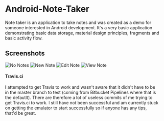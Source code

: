 # Android-Note-Taker


Note taker is an application to take notes and was created as a demo for someone interested in Android development. 
It's a very basic application demonstrating basic data storage, material design principles, fragments and basic activity flow.

## Screenshots

![No Notes](https://i.imgur.com/Bg8XUoO.png)
![New Note](https://imgur.com/AXDmGR7.png)
![Edit Note](https://imgur.com/ezXVk3J.png)
![View Note](https://imgur.com/WCAJc7B)

#### Travis.ci

I attempted to get Travis to work and wasn't aware that it didn't have to be in the master branch to test (coming from Bitbucket 
Pipelines where that is the defautlt). There are therefore a lot of useless commits of me trying to get Travis.ci to work. I still 
have not been successful and am currently stuck on getting the emulator to start successfully so if anyone has any tips, that'd be 
great.
